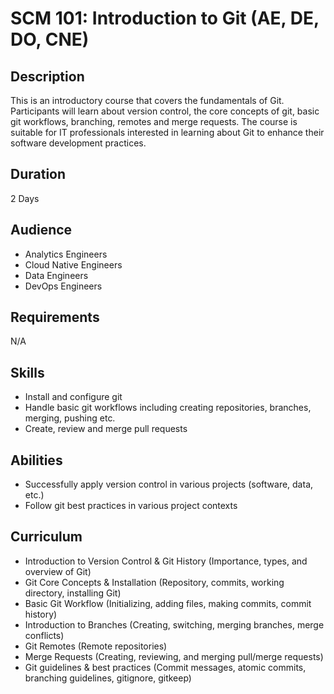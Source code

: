 # SCM 101: Introduction to Git (AE, DE, DO, CNE)
## Description
This is an introductory course that covers the fundamentals of Git. Participants will learn about version control, the core concepts of git, basic git workflows, branching, remotes and merge requests. The course is suitable for IT professionals interested in learning about Git to enhance their software development practices.

## Duration
2 Days

## Audience
* Analytics Engineers
* Cloud Native Engineers
* Data Engineers
* DevOps Engineers

## Requirements
N/A

## Skills
* Install and configure git
* Handle basic git workflows including creating repositories, branches, merging, pushing etc.
* Create, review and merge pull requests

## Abilities 
* Successfully apply version control in various projects (software, data, etc.)
* Follow git best practices in various project contexts

## Curriculum
* Introduction to Version Control & Git History (Importance, types, and overview of Git)
* Git Core Concepts & Installation (Repository, commits, working directory, installing Git)
* Basic Git Workflow (Initializing, adding files, making commits, commit history)
* Introduction to Branches (Creating, switching, merging branches, merge conflicts)
* Git Remotes (Remote repositories)
* Merge Requests (Creating, reviewing, and merging pull/merge requests)
* Git guidelines & best practices (Commit messages, atomic commits, branching guidelines, gitignore, gitkeep)
